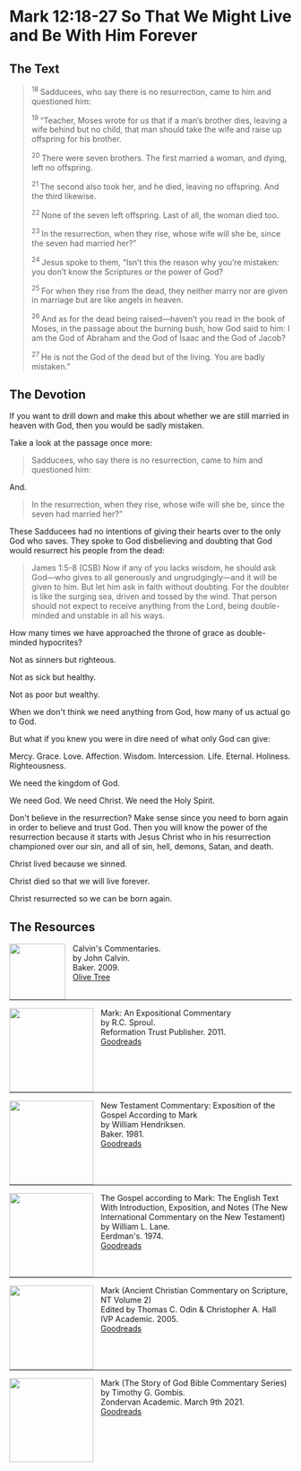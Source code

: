 # Mark 12:18-27 So That We Might Live and Be With Him Forever

## The Text

><sup> 18 </sup> Sadducees, who say there is no resurrection, came to him and questioned him: 
>
><sup> 19 </sup> “Teacher, Moses wrote for us that if a man’s brother dies, leaving a wife behind but no child, that man should take the wife and raise up offspring for his brother. 
>
><sup> 20 </sup> There were seven brothers. The first married a woman, and dying, left no offspring. 
>
><sup> 21 </sup> The second also took her, and he died, leaving no offspring. And the third likewise. 
>
><sup> 22 </sup> None of the seven left offspring. Last of all, the woman died too. 
>
><sup> 23 </sup> In the resurrection, when they rise, whose wife will she be, since the seven had married her?” 
>
><sup> 24 </sup> Jesus spoke to them, “Isn’t this the reason why you’re mistaken: you don’t know the Scriptures or the power of God? 
>
><sup> 25 </sup> For when they rise from the dead, they neither marry nor are given in marriage but are like angels in heaven. 
>
><sup> 26 </sup> And as for the dead being raised—haven’t you read in the book of Moses, in the passage about the burning bush, how God said to him: I am the God of Abraham and the God of Isaac and the God of Jacob? 
>
><sup> 27 </sup> He is not the God of the dead but of the living. You are badly mistaken.” 

## The Devotion

If you want to drill down and make this about whether we are still married in heaven with God, then you would be sadly mistaken.

Take a look at the passage once more:

>Sadducees, who say there is no resurrection, came to him and questioned him: 

And.

>In the resurrection, when they rise, whose wife will she be, since the seven had married her?” 

These Sadducees had no intentions of giving their hearts over to the only God who saves. They spoke to God disbelieving and doubting that God would resurrect his people from the dead:

>James 1:5-8 (CSB) Now if any of you lacks wisdom, he should ask God—who gives to all generously and ungrudgingly—and it will be given to him. But let him ask in faith without doubting. For the doubter is like the surging sea, driven and tossed by the wind. That person should not expect to receive anything from the Lord, being double-minded and unstable in all his ways.

How many times we have approached the throne of grace as double-minded hypocrites?

Not as sinners but righteous.

Not as sick but healthy.

Not as poor but wealthy.

When we don't think we need anything from God, how many of us actual go to God.

But what if you knew you were in dire need of what only God can give:

Mercy. Grace. Love. Affection. Wisdom. Intercession. Life. Eternal. Holiness. Righteousness.

We need the kingdom of God.

We need God. We need Christ. We need the Holy Spirit.

Don't believe in the resurrection? Make sense since you need to born again in order to believe and trust God. Then you will know the power of the resurrection because it starts with Jesus Christ who in his resurrection championed over our sin, and all of sin, hell, demons, Satan, and death.

Christ lived because we sinned.

Christ died so that we will live forever.

Christ resurrected so we can be born again.

## The Resources

<p style="clear:both;">

<img src="/images/commentary-calvin-set.png" align="left" width="100" style="padding-right: 10px" />Calvin's Commentaries.  
by John Calvin.  
Baker. 2009.  
[Olive Tree](https://www.olivetree.com/store/product.php?productid=17517)

<p style="clear:both;">

---

<img src="/images/commentary-mark-sproul.jpg" align="left" width="150" style="padding-right: 10px" />Mark: An Expositional Commentary  
by R.C. Sproul.  
Reformation Trust Publisher. 2011.  
[Goodreads](https://www.goodreads.com/book/show/13329901-mark?ac=1&from_search=true&qid=AjPCOwNAXj&rank=1)

<p style="clear:both;">

---

<img src="/images/commentary-mark-hendriksen.jpg" align="left" width="150" style="padding-right: 10px" />New Testament Commentary: Exposition of the Gospel According to Mark  
by William Hendriksen.  
Baker. 1981.  
[Goodreads](https://www.goodreads.com/book/show/2365098.Mark)

<p style="clear:both;">

---

<img src="/images/commentary-mark-lane.jpg" align="left" width="150" style="padding-right: 10px" />The Gospel according to Mark: The English Text With Introduction, Exposition, and Notes (The New International Commentary on the New Testament)  
by William L. Lane.  
Eerdman's. 1974.  
[Goodreads](https://www.goodreads.com/book/show/978619.The_Gospel_of_Mark?from_search=true&from_srp=true&qid=UOUMUiJ7z4&rank=2)

<p style="clear:both;">

---

<img src="/images/commentary-mark-oden.jpg" align="left" width="150" style="padding-right: 10px" />Mark (Ancient Christian Commentary on Scripture, NT Volume 2)  
Edited by Thomas C. Odin & Christopher A. Hall  
IVP Academic. 2005.  
[Goodreads](https://www.goodreads.com/book/show/33015669-mark)

<p style="clear:both;">

---

<img src="/images/commentary-mark-gombis.jpg" align="left" width="150" style="padding-right: 10px" />Mark (The Story of God Bible Commentary Series)  
by Timothy G. Gombis.   
Zondervan Academic. March 9th 2021.  
[Goodreads](https://www.goodreads.com/book/show/54287613-mark)

<p style="clear:both;">
